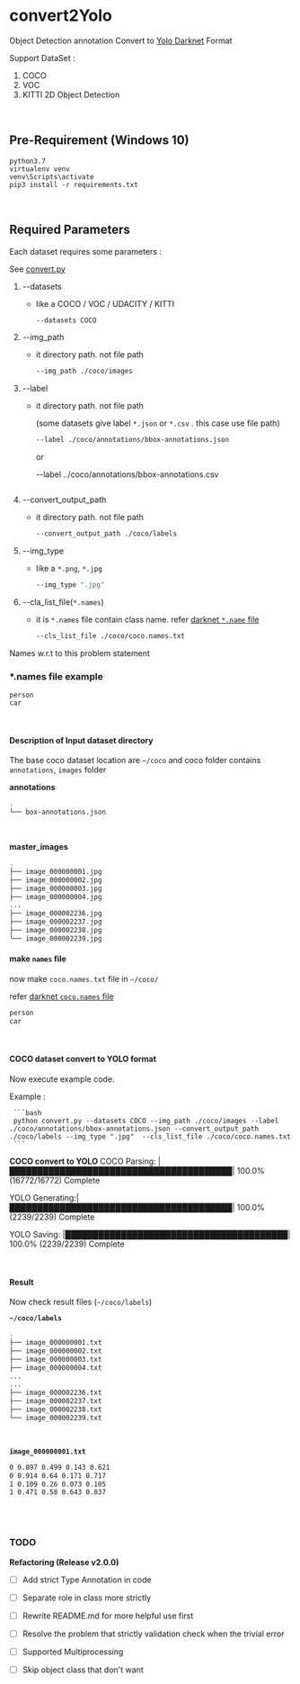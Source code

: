 # convert2Yolo

Object Detection annotation Convert to [Yolo Darknet](https://pjreddie.com/darknet/yolo/) Format

Support DataSet : 

1. COCO
2. VOC
3. KITTI 2D Object Detection

​    

## Pre-Requirement (Windows 10)

```
python3.7
virtualenv venv 
venv\Scripts\activate
pip3 install -r requirements.txt
```

​    

## Required Parameters

Each dataset requires some parameters :

See [convert.py]()

1. --datasets

   - like a COCO / VOC / UDACITY / KITTI

     ```bash
     --datasets COCO
     ```

2. --img_path

   - it directory path. not file path

     ```bash
     --img_path ./coco/images
     ```

3. --label

   - it directory path. not file path

     (some datasets give label `*.json` or `*.csv` . this case use file path)

     ```bash
     --label ./coco/annotations/bbox-annotations.json
     ```
     
     or
     
     --label ../coco/annotations/bbox-annotations.csv
     ```

4. --convert_output_path

   - it directory path. not file path

     ```bash
     --convert_output_path ./coco/labels 
     ```

5. --img_type

   - like a `*.png`, `*.jpg`

     ```bash
     --img_type ".jpg"
     ```


6. --cla_list_file(`*.names`)

   - it is `*.names` file contain class name. refer [darknet `*.name` file](https://github.com/pjreddie/darknet/blob/master/data/voc.names)

     ```bash
     --cls_list_file ./coco/coco.names.txt
     ```

Names w.r.t to this problem statement 



### *.names file example

```
person
car
```

​    

#### Description of Input dataset directory

The base coco dataset location are `~/coco` and coco folder contains `annotations`, `images` folder


**annotations**

```bash
.
└── box-annotations.json
```

​    

**master_images**

```bash
.
├── image_000000001.jpg
├── image_000000002.jpg
├── image_000000003.jpg
├── image_000000004.jpg
...
├── image_000002236.jpg
├── image_000002237.jpg
├── image_000002238.jpg
└── image_000002239.jpg
```

#### make `names` file

now make `coco.names.txt` file in `~/coco/`

refer [darknet `coco.names` file](https://github.com/pjreddie/darknet/blob/master/data/coco.names)

```bash
person
car
```

​    

#### COCO dataset convert to YOLO format

Now execute example code. 

Example : 

     ```bash
     python convert.py --datasets COCO --img_path ./coco/images --label ./coco/annotations/bbox-annotations.json --convert_output_path ./coco/labels --img_type ".jpg"  --cls_list_file ./coco/coco.names.txt
     ```

**COCO convert to YOLO**
COCO Parsing:  |████████████████████████████████████████| 100.0% (16772/16772)  Complete


YOLO Generating:|████████████████████████████████████████| 100.0% (2239/2239)  Complete


YOLO Saving:   |████████████████████████████████████████| 100.0% (2239/2239)  Complete

​        

#### Result

Now check result files (`~/coco/labels`)

**`~/coco/labels`**

```bash
.
├── image_000000001.txt
├── image_000000002.txt
├── image_000000003.txt
├── image_000000004.txt
...
...
├── image_000002236.txt
├── image_000002237.txt
├── image_000002238.txt
└── image_000002239.txt
```

​    

**`image_000000001.txt`**

```bash
0 0.897 0.499 0.143 0.621
0 0.914 0.64 0.171 0.717
1 0.109 0.26 0.073 0.105
1 0.471 0.58 0.643 0.837
```

​     
​    

### TODO

**Refactoring (Release v2.0.0)**
- [ ] Add strict Type Annotation in code
- [ ] Separate role in class more strictly 
- [ ] Rewrite README.md for more helpful use first
- [ ] Resolve the problem that strictly validation check when the trivial error
- [ ] Supported Multiprocessing
- [ ] Skip object class that don't want



